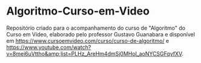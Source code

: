 # Algoritmo-Curso-em-Video
Repositório criado para o acompanhamento do curso de "Algoritmo" do Curso em Vídeo, elaborado pelo professor Gustavo Guanabara e disponível em https://www.cursoemvideo.com/curso/curso-de-algoritmo/ e https://www.youtube.com/watch?v=8mei6uVttho&amp;list=PLHz_AreHm4dmSj0MHol_aoNYCSGFqvfXV.
